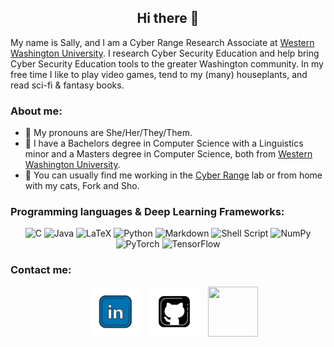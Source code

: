 ## <div align="center"> Hi there 👋 </div>

My name is Sally, and I am a Cyber Range Research Associate at [Western Washington University](https://wwu.edu "Westerns Website"). I research Cyber Security Education and help bring Cyber Security Education tools to the greater Washington community. In my free time I like to play video games, tend to my (many) houseplants, and read sci-fi & fantasy books. 


### About me:
- 🥀 My pronouns are She/Her/They/Them.
- 📜 I have a Bachelors degree in Computer Science with a Linguistics minor and a Masters degree in Computer Science, both from [Western Washington University](https://wwu.edu "Westerns Website").
- 💼 You can usually find me working in the [Cyber Range](https://cs.wwu.edu/cybersecurity/cyber_range_about) lab or from home with my cats, Fork and Sho.

### Programming languages & Deep Learning Frameworks:
<div align="center">
  <img src="https://img.shields.io/badge/c-%2300599C.svg?style=for-the-badge&logo=c&logoColor=white" alt="C"/> <img src="https://img.shields.io/badge/java-%23ED8B00.svg?style=for-the-badge&logo=java&logoColor=white" alt="Java"/> <img src="https://img.shields.io/badge/latex-%23008080.svg?style=for-the-badge&logo=latex&logoColor=white" alt="LaTeX"/> <img src="https://img.shields.io/badge/python-3670A0?style=for-the-badge&logo=python&logoColor=ffdd54" alt="Python"/> <img src="https://img.shields.io/badge/markdown-%23000000.svg?style=for-the-badge&logo=markdown&logoColor=white" alt="Markdown"/> <img src="https://img.shields.io/badge/shell_script-%23121011.svg?style=for-the-badge&logo=gnu-bash&logoColor=white" alt="Shell Script"/> <img src ="https://img.shields.io/badge/numpy-%23013243.svg?style=for-the-badge&logo=numpy&logoColor=white" alt="NumPy"/> <img src="https://img.shields.io/badge/PyTorch-%23EE4C2C.svg?style=for-the-badge&logo=PyTorch&logoColor=white" alt="PyTorch"/> <img src="https://img.shields.io/badge/TensorFlow-%23FF6F00.svg?style=for-the-badge&logo=TensorFlow&logoColor=white" alt="TensorFlow"/>
</div>

### Contact me:

<!--
<div id="contact">
  <a href="https://www.linkedin.com/in/sally-bass/">
    <img src="https://img.shields.io/badge/LinkedIn-blue?style=for-the-badge&logo=linkedin&logoColor=white" alt="LinkedIn Badge"/>
  </a>
</div>
-->

    
<p align="center">
  <div align="center"  class="icons-social" style="margin-left: 10px;">
        <a style="margin-left: 10px;"  target="_blank" href="https://www.linkedin.com/in/sally-bass/">
			<img src="https://raw.githubusercontent.com/SarahCoffland/SarahCoffland/b0c950ecc982d628757e93f8f787df7c1747ea2f/icons8-linkedin.svg" width="80" height="80"></a>
        <a style="margin-left: 10px;" target="_blank" href="https://github.com/sbass1221">
		<img src="https://raw.githubusercontent.com/SarahCoffland/SarahCoffland/69cb7c0a1228d2b5a38427ab5a1c537a5be87e96/icons8-github-squared.svg" width="80" height="80"></a>
		<a style="margin-left: 10px;" target="_blank" href="mailto:sa.bass1221@gmail.com">
				<img src="https://img.icons8.com/plasticine/452/apple-mail.png" width="80" height="80"></a>
      </div>

</p>

<!--
**sbass1221/sbass1221** is a ✨ _special_ ✨ repository because its `README.md` (this file) appears on your GitHub profile.

Here are some ideas to get you started:

- 🔭 I’m currently working on ...
- 🌱 I’m currently learning ...
- 👯 I’m looking to collaborate on ...
- 🤔 I’m looking for help with ...
- 💬 Ask me about ...
- 📫 How to reach me: ...
- 😄 Pronouns: ...
- ⚡ Fun fact: ...
-->
